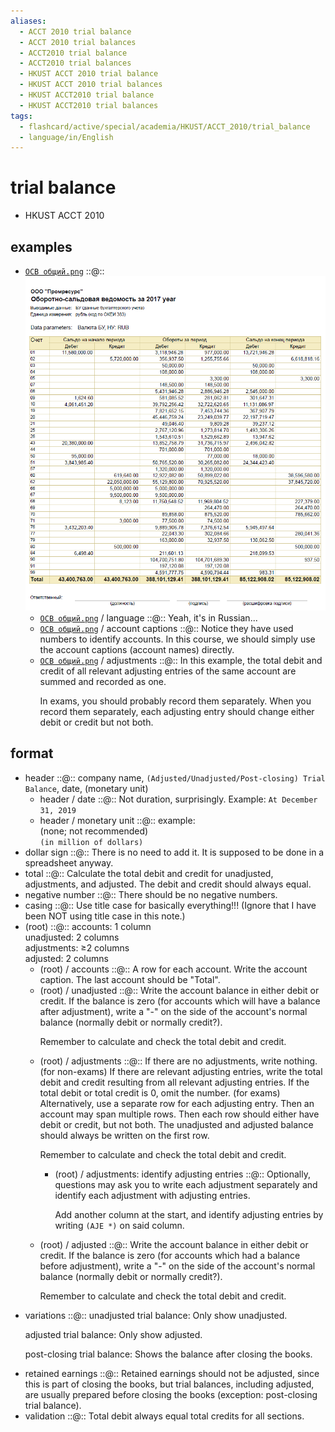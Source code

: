 ```yaml
---
aliases:
  - ACCT 2010 trial balance
  - ACCT 2010 trial balances
  - ACCT2010 trial balance
  - ACCT2010 trial balances
  - HKUST ACCT 2010 trial balance
  - HKUST ACCT 2010 trial balances
  - HKUST ACCT2010 trial balance
  - HKUST ACCT2010 trial balances
tags:
  - flashcard/active/special/academia/HKUST/ACCT_2010/trial_balance
  - language/in/English
---
```


# trial balance

- HKUST ACCT 2010

## examples

- [`ОСВ общий.png`](../../../../archives/Wikimedia%20Commons/ОСВ%20общий.png) ::@:: ![`ОСВ общий.png`](../../../../archives/Wikimedia%20Commons/ОСВ%20общий.png) <!--SR:!2025-02-06,41,290!2025-02-23,58,310-->
  - [`ОСВ общий.png`](../../../../archives/Wikimedia%20Commons/ОСВ%20общий.png) / language ::@:: Yeah, it's in Russian... <!--SR:!2025-03-06,67,310!2025-03-03,64,310-->
  - [`ОСВ общий.png`](../../../../archives/Wikimedia%20Commons/ОСВ%20общий.png) / account captions ::@:: Notice they have used numbers to identify accounts. In this course, we should simply use the account captions (account names) directly. <!--SR:!2025-02-12,46,290!2025-03-01,63,310-->
  - [`ОСВ общий.png`](../../../../archives/Wikimedia%20Commons/ОСВ%20общий.png) / adjustments ::@:: In this example, the total debit and credit of all relevant adjusting entries of the same account are summed and recorded as one. <p> In exams, you should probably record them separately. When you record them separately, each adjusting entry should change either debit or credit but not both. <!--SR:!2025-05-15,105,290!2025-02-25,59,310-->

## format

- header ::@:: company name, `(Adjusted/Unadjusted/Post-closing) Trial Balance`, date, (monetary unit) <!--SR:!2025-02-15,48,290!2025-02-25,59,310-->
  - header / date ::@:: Not duration, surprisingly. Example: `At December 31, 2019` <!--SR:!2025-05-13,106,290!2025-02-28,62,310-->
  - header / monetary unit ::@:: example: <br/> (none; not recommended) <br/> `(in million of dollars)` <!--SR:!2025-02-05,40,290!2025-02-25,59,310-->
- dollar sign ::@:: There is no need to add it. It is supposed to be done in a spreadsheet anyway. <!--SR:!2025-03-02,63,310!2025-02-06,41,290-->
- total ::@:: Calculate the total debit and credit for unadjusted, adjustments, and adjusted. The debit and credit should always equal. <!--SR:!2025-02-05,40,290!2025-02-26,60,310-->
- negative number ::@:: There should be no negative numbers. <!--SR:!2025-02-25,59,310!2025-02-26,60,310-->
- casing ::@:: Use title case for basically everything!!! (Ignore that I have been NOT using title case in this note.) <!--SR:!2025-03-02,63,310!2025-03-04,65,310-->
- (root) ::@:: accounts: 1 column <br/> unadjusted: 2 columns <br> adjustments: ≥2 columns <br/> adjusted: 2 columns <!--SR:!2025-03-05,66,310!2025-03-03,64,310-->
  - (root) / accounts ::@:: A row for each account. Write the account caption. The last account should be "Total". <!--SR:!2025-05-23,113,290!2025-02-04,39,290-->
  - (root) / unadjusted ::@:: Write the account balance in either debit or credit. If the balance is zero (for accounts which will have a balance after adjustment), write a "-" on the side of the account's normal balance (normally debit or normally credit?). <p> Remember to calculate and check the total debit and credit. <!--SR:!2025-02-27,61,310!2025-02-26,60,310-->
  - (root) / adjustments ::@:: If there are no adjustments, write nothing. (for non-exams) If there are relevant adjusting entries, write the total debit and credit resulting from all relevant adjusting entries. If the total debit or total credit is 0, omit the number. (for exams) Alternatively, use a separate row for each adjusting entry. Then an account may span multiple rows. Then each row should either have debit or credit, but not both. The unadjusted and adjusted balance should always be written on the first row. <p> Remember to calculate and check the total debit and credit. <!--SR:!2025-02-04,39,290!2025-02-25,59,310-->
    - (root) / adjustments: identify adjusting entries ::@:: Optionally, questions may ask you to write each adjustment separately and identify each adjustment with adjusting entries. <p> Add another column at the start, and identify adjusting entries by writing `(AJE *)` on said column. <!--SR:!2025-02-14,47,290!2025-05-18,108,290-->
  - (root) / adjusted ::@:: Write the account balance in either debit or credit. If the balance is zero (for accounts which had a balance before adjustment), write a "-" on the side of the account's normal balance (normally debit or normally credit?). <p> Remember to calculate and check the total debit and credit. <!--SR:!2025-02-06,41,290!2025-07-01,152,310-->
- variations ::@:: unadjusted trial balance: Only show unadjusted. <p> adjusted trial balance: Only show adjusted. <p> post-closing trial balance: Shows the balance after closing the books. <!--SR:!2025-03-05,66,310!2025-02-06,41,290-->
- retained earnings ::@:: Retained earnings should not be adjusted, since this is part of closing the books, but trial balances, including adjusted, are usually prepared before closing the books (exception: post-closing trial balance). <!--SR:!2025-02-23,58,310!2025-03-06,67,310-->
- validation ::@:: Total debit always equal total credits for all sections. <!--SR:!2025-02-23,58,310!2025-02-23,58,310-->
